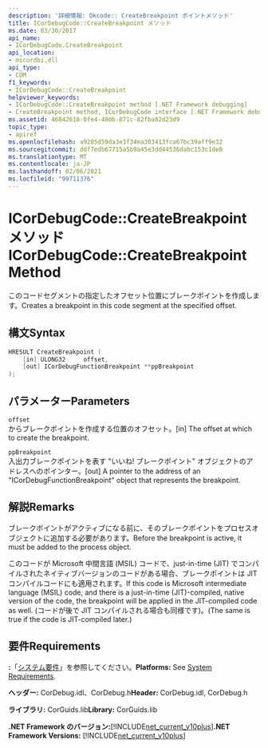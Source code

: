 ```yaml
---
description: '詳細情報: Okcode:: CreateBreakpoint ポイントメソッド'
title: ICorDebugCode::CreateBreakpoint メソッド
ms.date: 03/30/2017
api_name:
- ICorDebugCode.CreateBreakpoint
api_location:
- mscordbi.dll
api_type:
- COM
f1_keywords:
- ICorDebugCode::CreateBreakpoint
helpviewer_keywords:
- ICorDebugCode::CreateBreakpoint method [.NET Framework debugging]
- CreateBreakpoint method, ICorDebugCode interface [.NET Framework debugging]
ms.assetid: 46842618-0fe4-480b-871c-82fba82d23d9
topic_type:
- apiref
ms.openlocfilehash: a9285d59da3e3f34ea303413fca67bc39aff9e32
ms.sourcegitcommit: ddf7edb67715a5b9a45e3dd44536dabc153c1de0
ms.translationtype: MT
ms.contentlocale: ja-JP
ms.lasthandoff: 02/06/2021
ms.locfileid: "99711376"
---
```

# <a name="icordebugcodecreatebreakpoint-method"></a><span data-ttu-id="6aea5-103">ICorDebugCode::CreateBreakpoint メソッド</span><span class="sxs-lookup"><span data-stu-id="6aea5-103">ICorDebugCode::CreateBreakpoint Method</span></span>

<span data-ttu-id="6aea5-104">このコードセグメントの指定したオフセット位置にブレークポイントを作成します。</span><span class="sxs-lookup"><span data-stu-id="6aea5-104">Creates a breakpoint in this code segment at the specified offset.</span></span>  
  
## <a name="syntax"></a><span data-ttu-id="6aea5-105">構文</span><span class="sxs-lookup"><span data-stu-id="6aea5-105">Syntax</span></span>  
  
```cpp  
HRESULT CreateBreakpoint (  
    [in] ULONG32     offset,  
    [out] ICorDebugFunctionBreakpoint **ppBreakpoint  
);  
```  
  
## <a name="parameters"></a><span data-ttu-id="6aea5-106">パラメーター</span><span class="sxs-lookup"><span data-stu-id="6aea5-106">Parameters</span></span>  

 `offset`  
 <span data-ttu-id="6aea5-107">からブレークポイントを作成する位置のオフセット。</span><span class="sxs-lookup"><span data-stu-id="6aea5-107">[in] The offset at which to create the breakpoint.</span></span>  
  
 `ppBreakpoint`  
 <span data-ttu-id="6aea5-108">入出力ブレークポイントを表す "いいね! ブレークポイント" オブジェクトのアドレスへのポインター。</span><span class="sxs-lookup"><span data-stu-id="6aea5-108">[out] A pointer to the address of an "ICorDebugFunctionBreakpoint" object that represents the breakpoint.</span></span>  
  
## <a name="remarks"></a><span data-ttu-id="6aea5-109">解説</span><span class="sxs-lookup"><span data-stu-id="6aea5-109">Remarks</span></span>  

 <span data-ttu-id="6aea5-110">ブレークポイントがアクティブになる前に、そのブレークポイントをプロセスオブジェクトに追加する必要があります。</span><span class="sxs-lookup"><span data-stu-id="6aea5-110">Before the breakpoint is active, it must be added to the process object.</span></span>  
  
 <span data-ttu-id="6aea5-111">このコードが Microsoft 中間言語 (MSIL) コードで、just-in-time (JIT) でコンパイルされたネイティブバージョンのコードがある場合、ブレークポイントは JIT コンパイルコードにも適用されます。</span><span class="sxs-lookup"><span data-stu-id="6aea5-111">If this code is Microsoft intermediate language (MSIL) code, and there is a just-in-time (JIT)-compiled, native version of the code, the breakpoint will be applied in the JIT-compiled code as well.</span></span> <span data-ttu-id="6aea5-112">(コードが後で JIT コンパイルされる場合も同様です)。</span><span class="sxs-lookup"><span data-stu-id="6aea5-112">(The same is true if the code is JIT-compiled later.)</span></span>  
  
## <a name="requirements"></a><span data-ttu-id="6aea5-113">要件</span><span class="sxs-lookup"><span data-stu-id="6aea5-113">Requirements</span></span>  

 <span data-ttu-id="6aea5-114">**:**「[システム要件](../../get-started/system-requirements.md)」を参照してください。</span><span class="sxs-lookup"><span data-stu-id="6aea5-114">**Platforms:** See [System Requirements](../../get-started/system-requirements.md).</span></span>  
  
 <span data-ttu-id="6aea5-115">**ヘッダー:** CorDebug.idl、CorDebug.h</span><span class="sxs-lookup"><span data-stu-id="6aea5-115">**Header:** CorDebug.idl, CorDebug.h</span></span>  
  
 <span data-ttu-id="6aea5-116">**ライブラリ:** CorGuids.lib</span><span class="sxs-lookup"><span data-stu-id="6aea5-116">**Library:** CorGuids.lib</span></span>  
  
 <span data-ttu-id="6aea5-117">**.NET Framework のバージョン:**[!INCLUDE[net_current_v10plus](../../../../includes/net-current-v10plus-md.md)]</span><span class="sxs-lookup"><span data-stu-id="6aea5-117">**.NET Framework Versions:** [!INCLUDE[net_current_v10plus](../../../../includes/net-current-v10plus-md.md)]</span></span>
